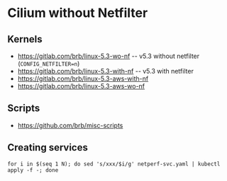 # Cilium without Netfilter

## Kernels

* https://gitlab.com/brb/linux-5.3-wo-nf -- v5.3 without netfilter (`CONFIG_NETFILTER=n`)
* https://gitlab.com/brb/linux-5.3-with-nf -- v5.3 with netfilter
* https://gitlab.com/brb/linux-5.3-aws-with-nf
* https://gitlab.com/brb/linux-5.3-aws-wo-nf

## Scripts

* https://github.com/brb/misc-scripts

## Creating services

```
for i in $(seq 1 N); do sed 's/xxx/$i/g' netperf-svc.yaml | kubectl apply -f -; done
```
